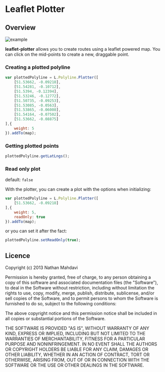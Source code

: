 # Leaflet Plotter

## Overview

![example](http://i.imgur.com/p7hoU2J.png)

**leaflet-plotter** allows you to create routes using a leaflet powered map. You can click on the mid-points to create a new, draggable point.

### Creating a plotted polyline

```javascript
var plottedPolyline = L.Polyline.Plotter([
    [51.53662, -0.09218],
    [51.54281, -0.10712],
    [51.5394, -0.12394],
    [51.53246, -0.12772],
    [51.50735, -0.09253],
    [51.53085, -0.0563],
    [51.53865, -0.06008],
    [51.54164, -0.07502],
    [51.53662, -0.08875]
],{
    weight: 5
}).addTo(map);
```

### Getting plotted points

```javascript
plottedPolyline.getLatLngs();
```

### Read only plot

default: `false`

With the plotter, you can create a plot with the options when initializing:

```javascript
var plottedPolyline = L.Polyline.Plotter([
    [51.53662, -0.09218]
],{
    weight: 5,
    readOnly: true
}).addTo(map);
```

or you can set it after the fact:

```javascript
plottedPolyline.setReadOnly(true);
```

## Licence

Copyright (c) 2013 Nathan Mahdavi

Permission is hereby granted, free of charge, to any person obtaining a copy of this software and associated documentation files (the "Software"), to deal in the Software without restriction, including without limitation the rights to use, copy, modify, merge, publish, distribute, sublicense, and/or sell copies of the Software, and to permit persons to whom the Software is furnished to do so, subject to the following conditions:

The above copyright notice and this permission notice shall be included in all copies or substantial portions of the Software.

THE SOFTWARE IS PROVIDED "AS IS", WITHOUT WARRANTY OF ANY KIND, EXPRESS OR IMPLIED, INCLUDING BUT NOT LIMITED TO THE WARRANTIES OF MERCHANTABILITY, FITNESS FOR A PARTICULAR PURPOSE AND NONINFRINGEMENT. IN NO EVENT SHALL THE AUTHORS OR COPYRIGHT HOLDERS BE LIABLE FOR ANY CLAIM, DAMAGES OR OTHER LIABILITY, WHETHER IN AN ACTION OF CONTRACT, TORT OR OTHERWISE, ARISING FROM, OUT OF OR IN CONNECTION WITH THE SOFTWARE OR THE USE OR OTHER DEALINGS IN THE SOFTWARE.
